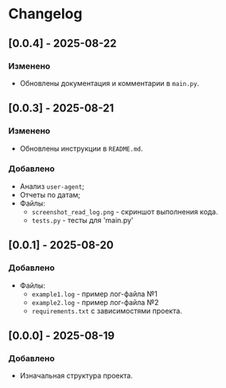 # Changelog

## [0.0.4] - 2025-08-22

### Изменено

- Обновлены документация и комментарии в `main.py`.

## [0.0.3] - 2025-08-21

### Изменено

- Обновлены инструкции в `README.md`.

### Добавлено

- Анализ `user-agent`;
- Отчеты по датам;
- Файлы:
    - `screenshot_read_log.png` - скриншот выполнения кода.
    - `tests.py` - тесты для 'main.py'

## [0.0.1] - 2025-08-20

### Добавлено

- Файлы:
    - `example1.log` - пример лог-файла №1
    - `example2.log` - пример лог-файла №2
    - `requirements.txt` с зависимостями проекта.

## [0.0.0] - 2025-08-19

### Добавлено

- Изначальная структура проекта.